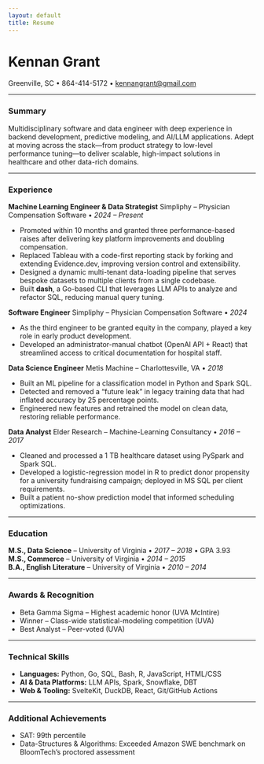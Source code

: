 ```yaml
---
layout: default
title: Resume
---
```


# Kennan Grant
Greenville, SC • 864-414-5172 • kennangrant@gmail.com

---

### Summary
Multidisciplinary software and data engineer with deep experience in backend development, predictive modeling, and AI/LLM applications. Adept at moving across the stack—from product strategy to low-level performance tuning—to deliver scalable, high-impact solutions in healthcare and other data-rich domains.

---

### Experience

**Machine Learning Engineer & Data Strategist**
Simpliphy – Physician Compensation Software • _2024 – Present_
- Promoted within 10 months and granted three performance-based raises after delivering key platform improvements and doubling compensation.
- Replaced Tableau with a code-first reporting stack by forking and extending Evidence.dev, improving version control and extensibility.
- Designed a dynamic multi-tenant data-loading pipeline that serves bespoke datasets to multiple clients from a single codebase.
- Built **dash**, a Go-based CLI that leverages LLM APIs to analyze and refactor SQL, reducing manual query tuning.

**Software Engineer**
Simpliphy – Physician Compensation Software • _2024_
- As the third engineer to be granted equity in the company, played a key role in early product development.
- Developed an administrator-manual chatbot (OpenAI API + React) that streamlined access to critical documentation for hospital staff.

**Data Science Engineer**
Metis Machine – Charlottesville, VA • _2018_
- Built an ML pipeline for a classification model in Python and Spark SQL.
- Detected and removed a “future leak” in legacy training data that had inflated accuracy by 25 percentage points.
- Engineered new features and retrained the model on clean data, restoring reliable performance.

**Data Analyst**
Elder Research – Machine-Learning Consultancy • _2016 – 2017_
- Cleaned and processed a 1 TB healthcare dataset using PySpark and Spark SQL.
- Developed a logistic-regression model in R to predict donor propensity for a university fundraising campaign; deployed in MS SQL per client requirements.
- Built a patient no-show prediction model that informed scheduling optimizations.

---

### Education
**M.S., Data Science** – University of Virginia • _2017 – 2018_ • GPA 3.93  
**M.S., Commerce** – University of Virginia • _2014 – 2015_  
**B.A., English Literature** – University of Virginia • _2010 – 2014_

---

### Awards & Recognition
- Beta Gamma Sigma – Highest academic honor (UVA McIntire)
- Winner – Class-wide statistical-modeling competition (UVA)
- Best Analyst – Peer-voted (UVA)

---

### Technical Skills
- **Languages:** Python, Go, SQL, Bash, R, JavaScript, HTML/CSS
- **AI & Data Platforms:** LLM APIs, Spark, Snowflake, DBT
- **Web & Tooling:** SvelteKit, DuckDB, React, Git/GitHub Actions

---

### Additional Achievements
- SAT: 99th percentile
- Data-Structures & Algorithms: Exceeded Amazon SWE benchmark on BloomTech’s proctored assessment
